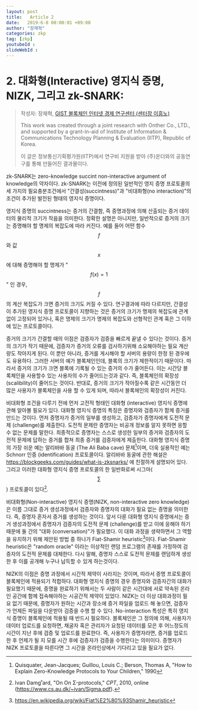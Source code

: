 ```yaml
---
layout: post
title:   Article 2
date:   2019-6-8 00:00:01 +09:00
author: "장재혁"
categories: zkp
tag: [zkp]
youtubeId :
slideWebId :
---
```


# 2. 대화형(Interactive) 영지식 증명, NIZK, 그리고 zk-SNARK:
> 작성자: 장재혁, [GIST 블록체인 인터넷 경제 연구센터 (센터장 이흥노)](https://infonet.gist.ac.kr/?page_id=6711)
>
> This work was created through a joint research with Onther Co., LTD., and supported by a grant-in-aid of Institute of Information & Communications Technology Planning & Evaluation (IITP), Republic of Korea.
>
> 이 글은 정보통신기획평가원(IITP)에서 연구비 지원을 받아 (주)온더와의 공동연구를 통해 만들어진 결과물이다.

zk-SNARK는 zero-knowledge succint non-interactive argument of knowledge의 약자이다. zk-SNARK는 이전에 정의된 일반적인 영지 증명 프로토콜의 세 가지의 필요충분조건에서 "간결성(succintness)"과 "비대화형(no interaction)"의 조건이 추가된 발전된 형태의 영지식 증명이다. 

영지식 증명의 succintness는 증거의 간결함, 즉 증명과정에 의해 산출되는 증거 데이터의 물리적 크기가 작음을 의미한다. 정확한 설명은 아니지만, 일반적으로 증거의 크기는 증명해야 할 명제의 복잡도에 따라 커진다. 예를 들어 어떤 함수 $$f$$와 값 $$x$$에 대해 증명해야 할 명제가 "$$f\left( x \right)=1$$" 인 경우, $$f$$의 계산 복잡도가 크면 증거의 크기도 커질 수 있다. 연구결과에 따라 다르지만, 간결성이 추가된 영지식 증명 프로토콜이 지향하는 것은 증거의 크기가 명제의 복잡도에 관계 없이 고정되어 있거나, 혹은 명제의 크기가 명제의 복잡도와 선형적인 관계 혹은 그 이하에 있는 프로토콜이다. 

증거의 크기가 간결할 때의 이점은 검증자가 검증을 빠르게 끝낼 수 있다는 것이다. 증거의 크기가 작기 때문에, 검증자가 증거의 오류를 검사하기위해 소요해야하는 필요 계산량도 작아지게 된다. 이 뿐만 아니라, 증거를 게시해야 할 서버의 용량이 한정 된 경우에도 유용하다. 그러한 서버의 예가 블록체인인데, 블록의 크기가 제한적이기 때문이다. 따라서 증거의 크기가 크면 블록에 기록될 수 있는 증거의 수가 줄어든다. 이는 시간당 블록체인을 사용할수 있는 사용자의 수가 줄어드는것과 같다. 즉, 블록체인의 확장성(scalibility)이 줄어드는 것이다. 반대로, 증거의 크기가 작아질수록 같은 시간동안 더 많은 사용자가 블록체인을 사용 할 수 있게 되며, 따라서 블록체인의 확장성이 커진다. 

비대화형 조건을 다루기 전에 먼저 고전적 형태인 대화형 (interactive) 영지식 증명에 관해 알아볼 필요가 있다. 대화형 영지식 증명의 특징은 증명자와 검증자가 함께 증거를 만드는 것이다. 먼저 증명자가 증거의 일부를 생성하고, 검증자가 증명자에게 도전적 문제 (challenge)를 제출한다. 도전적 문제란 증명자는 비공개 정보를 알지 못하면 응할 수 없는 문제를 말한다. 최종적으로 증명자는 스스로 생성한 일부의 증거와 검증자의 도전적 문제에 답하는 증거를 합쳐 최종 증거를 검증자에게 제출한다. 대화형 영지식 증명의 가장 쉬운 예는 알리바바 동굴 (The Ali Baba cave) 문제[^1]이며, 더욱 실용적인 예는 Schnorr 인증 (identification) 프로토콜이다. 알리바바 동굴에 관한 해설은 <https://blockgeeks.com/guides/what-is-zksnarks/> 에 친절하게 설명되어 있다. 그리고 이러한 대화형 영지식 증명 프로토콜의 한 일반화로써 시그마($$\sum $$) 프로토콜이 있다[^2]. 

비대화형(Non-interactive) 영지식 증명(NIZK, non-interactive zero knowledge)은 이름 그대로 증거 생성과정에서 검증자와 증명자의 대화가 필요 없는 증명을 의미한다. 즉, 증명자 혼자서 증거를 생성하는 것이다. 앞서 다룬 대화형 영지식 증명에서는 증거 생성과정에서 증명자가 검증자의 도전적 문제 (challenge)를 받고 이에 응해야 하기때문에 둘 간의 "대화 (conversation)"가 필요했다. 이 대화 과정을 생략하면서 그 역할을 유지하기 위해 제안된 방법 중 하나가 Fiat-Shamir heuristic[^3]이다. Fiat-Shamir heuristic은 "random oracle" 이라는 이상적인 랜덤 프로그램의 존재를 가정하여 검증자의 도전적 문제를 대체한다. 다시 말해, 증명자 스스로 도전적 문제를 랜덤하게 생성 한 후 이를 공개해 누구나 납득할 수 있게 하는것이다. 

NIZK의 이점은 증명 과정에서 시간적 제약이 사라지는 것이며, 따라서 증명 프로토콜이 블록체인에 적용되기 적합하다. 대화형 영지식 증명의 경우 증명자와 검증자간의 대화가 필요했기 때문에, 증명을 완료하기 위해서는 두 사람이 같은 시간대에 서로 약속된 온라인 공간에 함께 접속해야하는 시공간적 제약이 있었다. NIZK는 더 이상 대화과정이 필요 없기 때문에, 증명자가 원하는 시간과 장소에 증거 파일을 업로드 해 놓으면, 검증자가 언제든 파일을 다운받아 검증을 수행 할 수 있다. No-interaction 특성은 특히 영지식 증명이 블록체인에 적용될 때 반드시 필요하다. 블록체인은 그 정의에 의해, 사용자가 데이터 업로드를 요청하면, 채굴자 혹은 관리자가 요청된 데이터를 모은 후 어느정도의 시간이 지난 후에 검증 및 업로드를 완료한다. 즉, 사용자가 증명자라면, 증거를 업로드 한 후 언제가 될 지 모를 시간 후에 검증자가 검증을 수행한다는 의미이다. 증명자가 NIZK 프로토콜을 따른다면 그 시간을 온라인상에서 기다리고 있을 필요가 없다. 

[^1]: Quisquater, Jean-Jacques; Guillou, Louis C.; Berson, Thomas A, "How to Explain Zero-Knowledge Protocols to Your Children," 1990
[^2]: Ivan Damg˚ard, "On On Σ-protocols," *CPT*, 2010, online (<https://www.cs.au.dk/~ivan/Sigma.pdf>).
[^3]: https://en.wikipedia.org/wiki/Fiat%E2%80%93Shamir_heuristic
